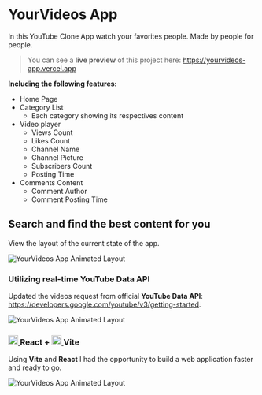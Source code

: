 # YourVideos App

In this YouTube Clone App watch your favorites people. Made by people for people.

> You can see a **live preview** of this project here: https://yourvideos-app.vercel.app

**Including the following features:**
* Home Page
* Category List
  * Each category showing its respectives content
* Video player
  * Views Count
  * Likes Count
  * Channel Name
  * Channel Picture
  * Subscribers Count
  * Posting Time
* Comments Content
  * Comment Author
  * Comment Posting Time


## Search and find the best content for you

View the layout of the current state of the app.

![YourVideos App Animated Layout](https://github.com/chrystianariel/yourvideos-app/blob/main/src/assets/YouTube%20Clone%20Home%20Categories.gif)


### Utilizing real-time YouTube Data API

Updated the videos request from official **YouTube Data API**: https://developers.google.com/youtube/v3/getting-started.

![YourVideos App Animated Layout](https://github.com/chrystianariel/yourvideos-app/blob/main/src/assets/YouTube%20Clone%20Video%20Details.gif)


### <a href="https://react.dev" target="_blank" rel="noreferrer"> <img src="https://upload.wikimedia.org/wikipedia/commons/thumb/a/a7/React-icon.svg/512px-React-icon.svg.png" alt="react logo" width="20" height="20"/> </a> React + <a href="https://vitejs.dev" target="_blank" rel="noreferrer"> <img src="https://vitejs.dev/logo.svg" alt="vite logo" width="20" height="20"/> </a>Vite

Using **Vite** and **React** I had the opportunity to build a web application faster and ready to go.

![YourVideos App Animated Layout](https://github.com/chrystianariel/yourvideos-app/blob/main/src/assets/YouTube%20Clone%20Video%20Details%20Changing%20View.gif)
